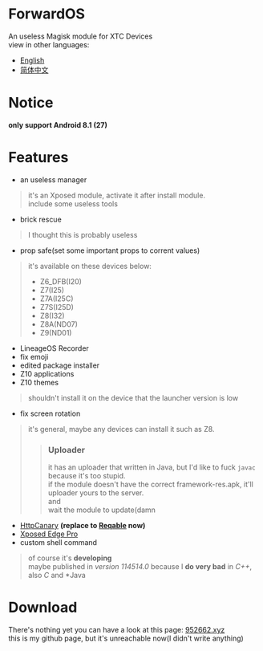 # ForwardOS
An useless Magisk module for XTC Devices<br>
view in other languages:<br>
- [English](README.md)
- [简体中文](README_zh.md)
# Notice
**only support Android 8.1 (27)**
# Features
- an useless manager
> it's an Xposed module, activate it after install module.<br>
> include some useless tools
- brick rescue
> I thought this is probably useless
- prop safe(set some important props to corrent values)
> it's available on these devices below:
> - Z6_DFB(I20)
> - Z7(I25)
> - Z7A(I25C)
> - Z7S(I25D)
> - Z8(I32)
> - Z8A(ND07)
> - Z9(ND01)
- LineageOS Recorder
- fix emoji
- edited package installer
- Z10 applications
- Z10 themes
> shouldn't install it on the device that the launcher version is low
- fix screen rotation
> it's general, maybe any devices can install it such as Z8.
>> ### Uploader
>> it has an uploader that written in Java, but I'd like to fuck `javac` because it's too stupid.<br>
>> if the module doesn't have the correct framework-res.apk, it'll uploader yours to the server.<br>
>> and<br>
>> wait the module to update(damn
- [HttpCanary](https://github.com/MegatronKing/HttpCanary) **(replace to [Reqable](https://play.google.com/store/apps/details/Reqable_API_Testing_Capture?id=com.reqable.android&hl=en_US) now)**
- [Xposed Edge Pro](https://github.com/jozein/Xposed-edge-translation)
- custom shell command
> of course it's **developing**<br>
> maybe published in *version 114514.0* because I **do very bad** in *C++*, also *C* and *Java
# Download
There's nothing yet
you can have a look at this page: [952662.xyz](https://952662.xyz)<br>
this is my github page, but it's unreachable now(I didn't write anything)
